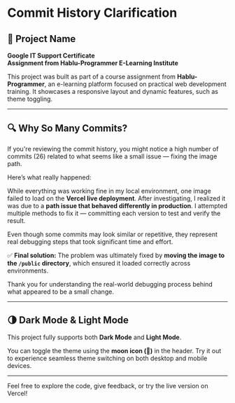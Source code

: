 # Commit History Clarification

## 📘 Project Name  
**Google IT Support Certificate**  
**Assignment from Hablu-Programmer E-Learning Institute**

This project was built as part of a course assignment from **Hablu-Programmer**, an e-learning platform focused on practical web development training. It showcases a responsive layout and dynamic features, such as theme toggling.

---

## 🔍 Why So Many Commits?

If you're reviewing the commit history, you might notice a high number of commits (26) related to what seems like a small issue — fixing the image path.

Here’s what really happened:

While everything was working fine in my local environment, one image failed to load on the **Vercel live deployment**. After investigating, I realized it was due to a **path issue that behaved differently in production**. I attempted multiple methods to fix it — committing each version to test and verify the result.

Even though some commits may look similar or repetitive, they represent real debugging steps that took significant time and effort.

✅ **Final solution:** The problem was ultimately fixed by **moving the image to the `/public` directory**, which ensured it loaded correctly across environments.

Thank you for understanding the real-world debugging process behind what appeared to be a small change.

---

## 🌗 Dark Mode & Light Mode

This project fully supports both **Dark Mode** and **Light Mode**.

You can toggle the theme using the **moon icon (🌙)** in the header. Try it out to experience seamless theme switching on both desktop and mobile devices.

---

Feel free to explore the code, give feedback, or try the live version on Vercel!
